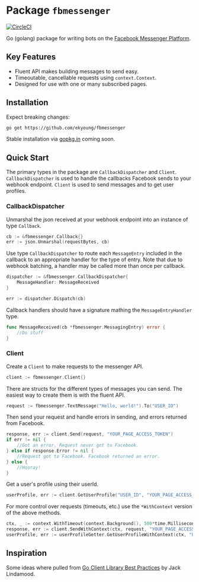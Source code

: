 # Package `fbmessenger`

[![CircleCI](https://circleci.com/gh/ekyoung/fbmessenger.svg?style=svg)](https://circleci.com/gh/ekyoung/fbmessenger)

Go (golang) package for writing bots on the [Facebook Messenger Platform](https://developers.facebook.com/docs/messenger-platform).

## Key Features

* Fluent API makes building messages to send easy.
* Timeoutable, cancellable requests using `context.Context`.
* Designed for use with one or many subscribed pages.

## Installation

Expect breaking changes:

```bash
go get https://github.com/ekyoung/fbmessenger
```

Stable installation via [gopkg.in](http://labix.org/gopkg.in) coming soon.

## Quick Start

The primary types in the package are `CallbackDispatcher` and `Client`. `CallbackDispatcher`
is used to handle the callbacks Facebook sends to your webhook endpoint. `Client` is used to send
messages and to get user profiles.

### CallbackDispatcher

Unmarshal the json received at your webhook endpoint into an instance of type `Callback`.

```go
cb := &fbmessenger.Callback{}
err := json.Unmarshal(requestBytes, cb)
```

Use type `CallbackDispatcher` to route each `MessageEntry` included in the callback to an appropriate
handler for the type of entry. Note that due to webhook batching, a handler may be called more than
once per callback.

```go
dispatcher := &fbmessenger.CallbackDispatcher{
	MessageHandler: MessageReceived
}

err := dispatcher.Dispatch(cb)
```

Callback handlers should have a signature mathing the `MessageEntryHandler` type.

```go
func MessageReceived(cb *fbmessenger.MessagingEntry) error {
	//Do stuff
}
```

### Client

Create a `Client` to make requests to the messenger API.

```go
client := fbmessenger.Client{}
```

There are structs for the different types of messages you can send. The easiest way to create them
is with the fluent API.

```go
request := fbmessenger.TextMessage("Hello, world!").To("USER_ID")
```

Then send your request and handle errors in sending, and errors returned from Facebook.

```go
response, err := client.Send(request, "YOUR_PAGE_ACCESS_TOKEN")
if err != nil {
	//Got an error. Request never got to Facebook.
} else if response.Error != nil {
	//Request got to Facebook. Facebook returned an error.
} else {
	//Hooray!
}
```

Get a user's profile using their userId.

```go
userProfile, err := client.GetUserProfile("USER_ID", "YOUR_PAGE_ACCESS_TOKEN")
```

For more control over requests (timeouts, etc.) use the `*WithContext` version of the
above methods.

```go
ctx, _ := context.WithTimeout(context.Background(), 500*time.Millisecond)
response, err := client.SendWithContext(ctx, request, "YOUR_PAGE_ACCESS_TOKEN")
userProfile, err := userProfileGetter.GetUserProfileWithContext(ctx, "USER_ID", "YOUR_PAGE_ACCESS_TOKEN")
```

## Inspiration

Some ideas where pulled from [Go Client Library Best Practices](https://medium.com/@cep21/go-client-library-best-practices-83d877d604ca) by Jack Lindamood.